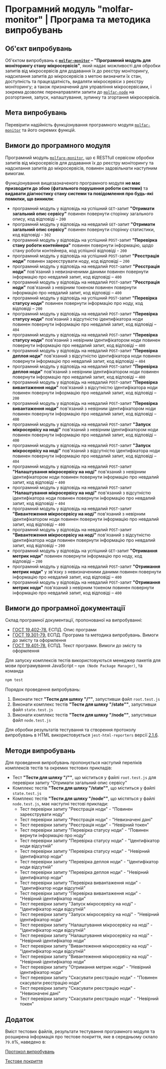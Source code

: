 # Програмний модуль **"molfar-monitor"** | Програма та методика випробувань

## Об'єкт випробувань

Об'єктом випробувань є **[`molfar-monitor`](https://github.com/wdc-molfar/molfar-monitor) – "Програмний модуль для моніторингу стану мікросервісів"**, який надає можливості для обробки запитів від мікросервісів для додавання їх до реєстру моніторингу, надсилання запитів до мікросервісів з метою визначити їх стан, доступність та працездатність, видаляти мікросервіси з реєстру моніторингу; а також призначений для управління мікросервісами, і зокрема дозволяє перенаправляти запити до [`molfar-node`](https://github.com/wdc-molfar/molfar-node) на розгортання, запуск, налаштування, зупинку та згортання мікросервісів.

## Мета випробувань

Перевірити надійність функціонування програмного модуля [`molfar-monitor`](https://github.com/wdc-molfar/molfar-monitor) та його окремих функцій.

## Вимоги до програмного модуля

Програмний модуль [`molfare-monitor`](https://github.com/wdc-molfar/molfare-node), що є RESTfull сервісом обробки запитів від мікросервісів для додавання їх до реєстру моніторингу та надсилання запитів до мікросервісів, повинен задовільнати наступним вимогам. 

Функціонування вищезазначеного програмного модуля **не має призводити до збою (фатального порушення роботи системи)** та **видавати діагностику стану системи та повідомлення про будь-які помилки, що виникли**:
- програмний модуль у відповідь на успішний `GET`-запит **"Отримати загальний опис сервісу"** повинен повернути сторінку загального опису, код відповіді – `200`
- програмний модуль у відповідь на невдалий `GET`-запит **"Отримати загальний опис сервісу"** повинен повернути сторінку статистики, код відповіді - `302`
- програмний модуль у відповідь на успішний `POST`-запит **"Перевірка стану роботи контейнера"** повинен повернути інформацію, щодо стану роботи контейнера, код успішної відповіді - `200`
- програмний модуль у відповідь на успішний `POST`-запит **"Реєстрація ноди"** повинен зареєструвати ноду, код відповіді – `200`
- програмний модуль у відповідь на невдалий `POST`-запит **"Реєстрація ноди"** пов'язаний з невизначеними даними повинен повернути інформацію про невдалий запит, код відповіді – `400`
- програмний модуль у відповідь на невдалий `POST`-запит **"Реєстрація ноди"** пов'язаний з невірним токеном повинен повернути інформацію про невдалий запит, код відповіді – `400`
- програмний модуль у відповідь на успішний `POST`-запит **"Перевірка статусу ноди"** повинен повернути інформацію про ноду, код відповіді – `200`
- програмний модуль у відповідь на невдалий `POST`-запит **"Перевірка статусу ноди"** пов'язаний з відсутністю ідентифікатора ноди повинен повернути інформацію про невдалий запит, код відповіді – `404`
- програмний модуль у відповідь на невдалий `POST`-запит **"Перевірка статусу ноди"** пов'язаний з невірним ідентифікатором ноди повинен повернути інформацію про невдалий запит, код відповіді – `400`
- програмний модуль у відповідь на невдалий `POST`-запит **"Перевірка деплоя ноди"** пов'язаний з відсутністю ідентифікатора ноди повинен повернути інформацію про невдалий запит, код відповіді – `404`
- програмний модуль у відповідь на невдалий `POST`-запит **"Перевірка деплоя ноди"** пов'язаний з невірним ідентифікатором ноди повинен повернути інформацію про невдалий запит, код відповіді – `400`
- програмний модуль у відповідь на невдалий `POST`-запит **"Перевірка вивантаження ноди"** пов'язаний з відсутністю ідентифікатора ноди повинен повернути інформацію про невдалий запит, код відповіді – `200`
- програмний модуль у відповідь на невдалий `POST`-запит **"Перевірка вивантаження ноди"** пов'язаний з невірним ідентифікатором ноди повинен повернути інформацію про невдалий запит, код відповіді – `400`
- програмний модуль у відповідь на невдалий `POST`-запит **"Запуск мікросервісу на ноді"** пов'язаний з невірним ідентифікатором ноди повинен повернути інформацію про невдалий запит, код відповіді – `400`
- програмний модуль у відповідь на невдалий `POST`-запит **"Запуск мікросервісу на ноді"** пов'язаний з відсутністю ідентифікатора ноди повинен повернути інформацію про невдалий запит, код відповіді – `404`
- програмний модуль у відповідь на невдалий `POST`-запит **"Налаштування мікросервісу на ноді"** пов'язаний з невірним ідентифікатором ноди повинен повернути інформацію про невдалий запит, код відповіді – `400`
- програмний модуль у відповідь на невдалий `POST`-запит **"Налаштування мікросервісу на ноді"** пов'язаний з відсутністю ідентифікатора ноди повинен повернути інформацію про невдалий запит, код відповіді – `404`
- програмний модуль у відповідь на невдалий `POST`-запит **"Вивантеження мікросервісу на ноді"** пов'язаний з невірним ідентифікатором ноди повинен повернути інформацію про невдалий запит, код відповіді – `400`
- програмний модуль у відповідь на невдалий `POST`-запит **"Вивантеження мікросервісу на ноді"** пов'язаний з відсутністю ідентифікатора ноди повинен повернути інформацію про невдалий запит, код відповіді – `200`
- програмний модуль у відповідь на успішний `GET`-запит **"Отримання метрик ноди"** повинен повернути інформацію про ноду, код відповіді – `200`
- програмний модуль у відповідь на невдалий `POST`-запит **"Отримання метрик ноди"** у зв'язку з невизначеними даними повинен повернути інформацію про невдалий запит, код відповіді – `400`
- програмний модуль у відповідь на невдалий `POST`-запит **"Отримання метрик ноди"** пов'язаний з невірним токеном повинен повернути інформацію про невдалий запит, код відповіді – `400`


## Вимоги до програмної документації

Склад програмної документації, пропонованої на випробуванні:
- [ГОСТ 19.402-78.](https://docs.cntd.ru/document/1200007652) ЕСПД. Опис програми
- [ГОСТ 19.301-79.](https://docs.cntd.ru/document/1200007650) ЕСПД. Програма та методика випробувань. Вимоги до змісту та оформлення
- [ГОСТ 19.401-78.](https://docs.cntd.ru/document/1200007651) ЕСПД. Текст програми. Вимоги до змісту та оформлення

Для запуску комплексів тестів використовуються менеджер пакетів для мови програмування JavaScript – `npm (Node Package Manager)`, та команда

```sh
npm test
```

Порядок проведення випробувань:
1. Виконати тест **"Тести для шляху "/""**, запустивши файл `root.test.js`
2. Виконати комплекс тестів **"Тести для шляху "/state""**, запустивши файл `state.test.js`
3. Виконати комплекс тестів **"Тести для шляху "/node""**, запустивши файл `node.test.js`

Для обробки результатів тестування та створення протоколу випробувань в HTML використовується `jest-html-reporters` версії [2.1.6](https://www.npmjs.com/package/jest-html-reporters/v/2.1.6).

## Методи випробувань

Для проведення випробувань пропонується наступий переліків комплексів тестів та окремих тестових прикладів:
- Тест **"Тести для шляху "/""**, що міститься у файлі `root.test.js` для перевірки запиту "Отримати загальний опис сервісу"
- Комплекс тестів **"Тести для шляху "/state""**, що міститься у файлі `state.test.js`
- Комплекс тестів **"Тести для шляху "/node""**, що містяться у файлі `node.test.js`, має наступні тестові приклади:
	- Тест перевірки запиту "Реєстрація ноди" - "Повинен зареєструвати ноду"
	- Тест перевірки запиту "Реєстрація ноди" - "Невизначені дані"
	- Тест перевірки запиту "Реєстрація ноди" - "Невірний токен"
	- Тест перевірки запиту "Перевірка статусу ноди" - "Повинен вернути інформацію про ноду"
	- Тест перевірки запиту "Перевірка статусу ноди" - "Ідентифікатор ноди відсутній"
	- Тест перевірки запиту "Перевірка статусу ноди" - "Невірний ідентифікатор ноди"
	- Тест перевірки запиту "Перевірка деплоя ноди" - "Ідентифікатор ноди відсутній"
	- Тест перевірки запиту "Перевірка деплоя ноди" - "Невірний ідентифікатор ноди"
	- Тест перевірки запиту "Перевірка вивантаження ноди" - "Ідентифікатор ноди відсутній"
	- Тест перевірки запиту "Перевірка вивантаження ноди" - "Невірний ідентифікатор ноди"
	- Тест перевірки запиту "Запуск мікросервісу на ноді" - "Ідентифікатор ноди відсутній"
	- Тест перевірки запиту "Запуск мікросервісу на ноді" - "Невірний ідентифікатор ноди"
	- Тест перевірки запиту "Налаштування мікросервісу на ноді" - "Ідентифікатор ноди відсутній"
	- Тест перевірки запиту "Налаштування мікросервісу на ноді" - "Невірний ідентифікатор ноди"
	- Тест перевірки запиту "Вивантеження мікросервісу на ноді" - "Ідентифікатор ноди відсутній"
	- Тест перевірки запиту "Вивантеження мікросервісу на ноді" - "Невірний ідентифікатор ноди"
	- Тест перевірки запиту "Отримання метрик ноди" - "Невірний ідентифікатор ноди"
	- Тест перевірки запиту "Скасувати реєстрацію ноди" - "Повинен скасувати реєстрацію ноди"
	- Тест перевірки запиту "Скасувати реєстрацію ноди" - "Невизначені дані"
	- Тест перевірки запиту "Скасувати реєстрацію ноди" - "Невірний токен"

## Додаток

Вміст тестових файлів, результати тестування програмного модуля та розширена інформація про тестове покриття, яке в середньому склало `79.0`%, наведено в:

<a href="../testReport/test-report.html" target="blank">Протокол випробувань</a>

<a href="../coverage/lcov-report/index.html" target="blank">Тестове покриття</a>